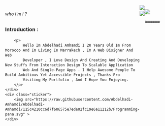 <style lang="scss">
    #banner {
        width: 100%;
        height: 50vh;
        display: flex;
    }
</style>

<div id="banner">
    <div class="text">
        <h6>who i'm i ?</h6>
        <h3>Introduction :</h3>

        <p>
            Hello Im Abdelhadi Amhamdi I 20 Years Old Im From Morocco And Im Living In Marrakech , Im A Web Disigner And Web
            Developer , I Love Design And Creating And Developing New Stuffs From Interaction Design To Scalable Application
            Web And Single-Page Apps . I Help Awesome People To Build Ambitious Yet Accessible Projects , Thanks Fro
            Visiting My Portfolio , And I Hope You Enjoying.
        </p>
    </div>
    <div class="sticker">
        <img src="https://raw.githubusercontent.com/Abdelhadi-Amhamdi/Abdelhadi-Amhamdi/115c4210cc6d7f606575e7ede02fc19e6a11212b/Programming-pana.svg" >
    </div>
</div>

<div align="center">
    <a href="https://github.com/pwnwriter">
        <img height="180em"
            src="https://github-readme-stats.vercel.app/api?username=Abdelhadi-Amhamdi&show_icons=true&theme=dracula&include_all_commits=true&count_private=true" />
        <img height="180em"
            src="https://github-readme-stats.vercel.app/api/top-langs/?username=Abdelhadi-Amhamdi&layout=compact&langs_count=7&theme=dracula" />
</div>


![](https://img.shields.io/badge/-javascript-yellow)

![Snake animation](https://raw.githubusercontent.com/Abdelhadi-Amhamdi/Abdelhadi-Amhamdi/115c4210cc6d7f606575e7ede02fc19e6a11212b/snake.svg)

</div>